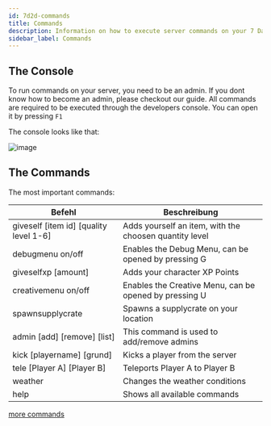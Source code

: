 ```yaml
---
id: 7d2d-commands
title: Commands
description: Information on how to execute server commands on your 7 Days to Die server from ZAP-Hosting - ZAP-Hosting.com Documentation
sidebar_label: Commands
---
```


## The Console
To run commands on your server, you need to be an admin. If you dont know how to become an admin, please checkout our guide.
All commands are required to be executed through the developers console. You can open it by pressing `F1`

The console looks like that:

![image](https://user-images.githubusercontent.com/13604413/159166040-1ddbb5ea-e072-4c91-87a3-f4e71051c9fb.png)

## The Commands
The most important commands:

| Befehl    | Beschreibung                                                 |
| ----------------- | ------------------------------------------------------------ |
| giveself [item id] [quality level 1-6] | Adds yourself an item, with the choosen quantity level |
| debugmenu on/off | Enables the Debug Menu, can be opened by pressing G |
| giveselfxp [amount] | Adds your character XP Points |
| creativemenu on/off | Enables the Creative Menu, can be opened by pressing U |
| spawnsupplycrate | Spawns a supplycrate on your location |
| admin [add] [remove] [list] | This command is used to add/remove admins |
| kick [playername] [grund] | Kicks a player from the server |
| tele [Player A] [Player B] | Teleports Player A to Player B |
| weather | Changes the weather conditions |
| help | Shows all available commands |

[more commands](https://commands.gg/7dtd)
